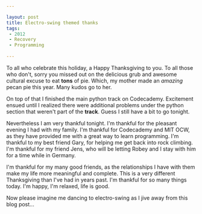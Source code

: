 ```yaml
---

layout: post
title: Electro-swing themed thanks
tags: 
 - 2012
 - Recovery
 - Programming
 
---
```


To all who celebrate this holiday, a Happy Thanksgiving to you.  To all those who don't, sorry you missed out on the delicious grub and awesome cultural excuse to eat **tons** of pie.  Which, my mother made an *amazing* pecan pie this year.  Many kudos go to her.

On top of that I finished the main python track on Codecademy.  Excitement ensued until I realized there were additional problems under the python section that weren't part of the **track**.  Guess I still have a bit to go tonight.  

Nevertheless I am very thankful tonight.  I'm thankful for the pleasant evening I had with my family.  I'm thankful for Codecademy and MIT OCW, as they have provided me with a great way to learn programming.  I'm thankful to my best friend Gary, for helping me get back into rock climbing.  I'm thankful for my friend Jens, who will be letting Robey and I stay with him for a time while in Germany.  

I'm thankful for my many good friends, as the relationships I have with them make my life more meaningful and complete.  This is a very different Thanksgiving than I've had in years past.  I'm thankful for so many things today.  I'm happy, I'm relaxed, life is good.

Now please imagine me dancing to electro-swing as I jive away from this blog post...    
